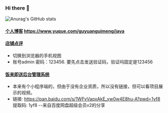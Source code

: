 ### Hi there 👋

<!--
**HometownDream/HometownDream** is a ✨ _special_ ✨ repository because its `README.md` (this file) appears on your GitHub profile.

Here are some ideas to get you started:

- 🔭 I’m currently working on ...
- 🌱 I’m currently learning ...
- 👯 I’m looking to collaborate on ...
- 🤔 I’m looking for help with ...
- 💬 Ask me about ...
- 📫 How to reach me: ...
- 😄 Pronouns: ...
- ⚡ Fun fact: ...
-->
![Anurag's GitHub stats](https://github-readme-stats.vercel.app/api?username=HometownDream&show_icons=true&theme=radical)
#### [个人博客](https://www.yuque.com/guyuanguimeng/java) https://www.yuque.com/guyuanguimeng/java

#### [店铺点评](http://124.222.8.103:8082/)
- 切换到浏览器的手机视图
- 账号admin 密码：123456. 要先点击发送验证码，验证吗固定是123456
#### [饭来即送后台管理系统](http://124.222.8.103/)
- 本来有个小程序端的，但由于没有企业资质，所以没有链接，但可以看项目展示的视频。
- 链接: https://pan.baidu.com/s/1WFvVaqxAkE_yw0w4E8hu-A?pwd=1yf8 提取码: 1yf8 --来自百度网盘超级会员v2的分享






